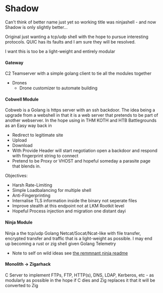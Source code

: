 # Shadow

Can't think of better name just yet so working title was ninjashell - and now Shadow is only slightly better...

Original just wanting a tcp/udp shell with the hope to pursue interesting protocols. QUIC has its faults and I am sure they will be resolved.

I want this is too be a light-weight and entirely modular


#### Gateway 

C2 Teamserver with a simple golang client to tie all the modules together

- Drones
    - Drone customizer to automate building

#### Cobwell Module


Cobweb is a Golang is https server with an ssh backdoor. The idea being a upgrade from a webshell in that it is a web server that pretends to be part of another webserver. In the hope using in THM KOTH and HTB Battlegrounds as an Easy way back in
- Redirect to legitimate site
- Upload
- Download
- With Provide Header will start negotiation open a backdoor and respond with fingerprint string to connect
- Pretend to be Proxy or VHOST and hopeful someday a parasite page that blends in.

Objectives:
- Harsh Rate-Limiting
- Simple Loadbalancing for multiple shell
- Anti-Fingerprinting
- Internalise TLS information inside the binary not seperate files
- Improve stealth at this endpoint not at LKM Rootkit level
- Hopeful Process injection and migration one distant dayi

####  Ninja Module

Ninja a the tcp/udp  Golang Netcat/Socat/Ncat-like with file transfer, encrypted transfer and traffic that is a light-weight as possible. I may end up becoming a rust or zig shell given Golang Telemetry

- Note to self on wild ideas see [the remmnant ninja readme](ninja/NINJA-README.md)

#### Monolith -> Zigarhack

C Server to implement FTPs, FTP, HTTP(s), DNS, LDAP, Kerberos, etc - as modularly as possible in the hope if C dies and Zig replaces it that it will be converted to Zig


